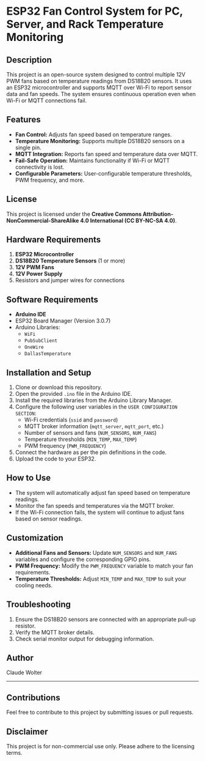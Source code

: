 # ESP32 Fan Control System for PC, Server, and Rack Temperature Monitoring

## Description
This project is an open-source system designed to control multiple 12V PWM fans based on temperature readings from DS18B20 sensors. It uses an ESP32 microcontroller and supports MQTT over Wi-Fi to report sensor data and fan speeds. The system ensures continuous operation even when Wi-Fi or MQTT connections fail.

## Features
- **Fan Control:** Adjusts fan speed based on temperature ranges.
- **Temperature Monitoring:** Supports multiple DS18B20 sensors on a single pin.
- **MQTT Integration:** Reports fan speed and temperature data over MQTT.
- **Fail-Safe Operation:** Maintains functionality if Wi-Fi or MQTT connectivity is lost.
- **Configurable Parameters:** User-configurable temperature thresholds, PWM frequency, and more.

## License
This project is licensed under the **Creative Commons Attribution-NonCommercial-ShareAlike 4.0 International (CC BY-NC-SA 4.0)**.

## Hardware Requirements
1. **ESP32 Microcontroller**
2. **DS18B20 Temperature Sensors** (1 or more)
3. **12V PWM Fans**
4. **12V Power Supply**
5. Resistors and jumper wires for connections

## Software Requirements
- **Arduino IDE**
- ESP32 Board Manager (Version 3.0.7)
- Arduino Libraries:
  - `WiFi`
  - `PubSubClient`
  - `OneWire`
  - `DallasTemperature`

## Installation and Setup
1. Clone or download this repository.
2. Open the provided `.ino` file in the Arduino IDE.
3. Install the required libraries from the Arduino Library Manager.
4. Configure the following user variables in the `USER CONFIGURATION SECTION`:
   - Wi-Fi credentials (`ssid` and `password`)
   - MQTT broker information (`mqtt_server`, `mqtt_port`, etc.)
   - Number of sensors and fans (`NUM_SENSORS`, `NUM_FANS`)
   - Temperature thresholds (`MIN_TEMP`, `MAX_TEMP`)
   - PWM frequency (`PWM_FREQUENCY`)
5. Connect the hardware as per the pin definitions in the code.
6. Upload the code to your ESP32.

## How to Use
- The system will automatically adjust fan speed based on temperature readings.
- Monitor the fan speeds and temperatures via the MQTT broker.
- If the Wi-Fi connection fails, the system will continue to adjust fans based on sensor readings.

## Customization
- **Additional Fans and Sensors:** Update `NUM_SENSORS` and `NUM_FANS` variables and configure the corresponding GPIO pins.
- **PWM Frequency:** Modify the `PWM_FREQUENCY` variable to match your fan requirements.
- **Temperature Thresholds:** Adjust `MIN_TEMP` and `MAX_TEMP` to suit your cooling needs.

## Troubleshooting
1. Ensure the DS18B20 sensors are connected with an appropriate pull-up resistor.
2. Verify the MQTT broker details.
3. Check serial monitor output for debugging information.

## Author
Claude Wolter

---

## Contributions
Feel free to contribute to this project by submitting issues or pull requests.

## Disclaimer
This project is for non-commercial use only. Please adhere to the licensing terms.
